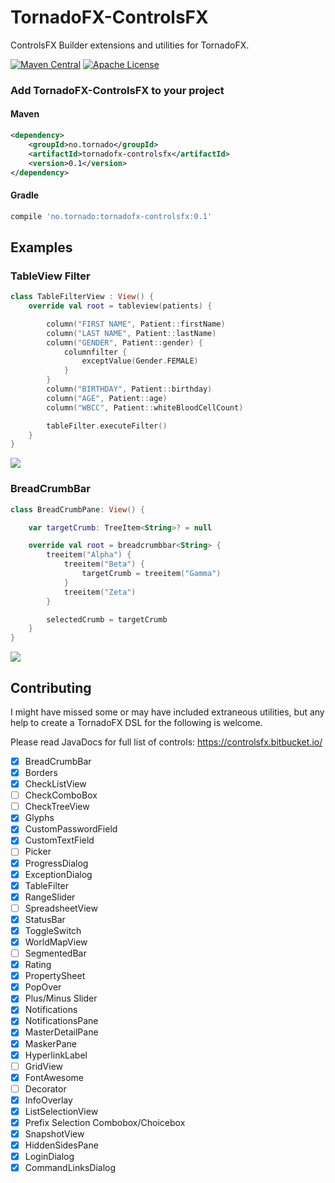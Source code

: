 # TornadoFX-ControlsFX

ControlsFX Builder extensions and utilities for TornadoFX.

[![Maven Central](https://maven-badges.herokuapp.com/maven-central/no.tornado/tornadofx-controlsfx/badge.svg)](https://search.maven.org/#search|ga|1|no.tornado.tornadofx-controlsfx)
[![Apache License](https://img.shields.io/badge/license-Apache%20License%202.0-blue.svg)](http://www.apache.org/licenses/LICENSE-2.0)

### Add TornadoFX-ControlsFX to your project

#### Maven

```xml
<dependency>
    <groupId>no.tornado</groupId>
    <artifactId>tornadofx-controlsfx</artifactId>
    <version>0.1</version>
</dependency>
```

#### Gradle

```groovy
compile 'no.tornado:tornadofx-controlsfx:0.1'
```


## Examples

### TableView Filter

```kotlin
class TableFilterView : View() {
    override val root = tableview(patients) {

        column("FIRST NAME", Patient::firstName)
        column("LAST NAME", Patient::lastName)
        column("GENDER", Patient::gender) {
            columnfilter {
                exceptValue(Gender.FEMALE)
            }
        }
        column("BIRTHDAY", Patient::birthday)
        column("AGE", Patient::age)
        column("WBCC", Patient::whiteBloodCellCount)

        tableFilter.executeFilter()
    }
}
```

![](https://i.imgur.com/OZJuBvG.png)

### BreadCrumbBar

```kotlin
class BreadCrumbPane: View() {

    var targetCrumb: TreeItem<String>? = null

    override val root = breadcrumbbar<String> {
        treeitem("Alpha") {
            treeitem("Beta") {
                targetCrumb = treeitem("Gamma")
            }
            treeitem("Zeta")
        }

        selectedCrumb = targetCrumb
    }
}
```

![](https://i.imgur.com/OzxetsK.png)




###


## Contributing

I might have missed some or may have included extraneous utilities, but any help to create a TornadoFX DSL for the following is welcome. 

Please read JavaDocs for full list of controls:
https://controlsfx.bitbucket.io/


* [X] BreadCrumbBar
* [X] Borders
* [X] CheckListView
* [ ] CheckComboBox
* [ ] CheckTreeView
* [X] Glyphs
* [X] CustomPasswordField
* [X] CustomTextField
* [ ] Picker
* [X] ProgressDialog
* [X] ExceptionDialog
* [X] TableFilter
* [X] RangeSlider
* [ ] SpreadsheetView
* [X] StatusBar
* [X] ToggleSwitch
* [X] WorldMapView
* [ ] SegmentedBar
* [X] Rating
* [X] PropertySheet
* [X] PopOver
* [X] Plus/Minus Slider
* [X] Notifications
* [X] NotificationsPane
* [X] MasterDetailPane
* [X] MaskerPane
* [X] HyperlinkLabel
* [ ] GridView
* [X] FontAwesome
* [ ] Decorator
* [X] InfoOverlay
* [X] ListSelectionView
* [X] Prefix Selection Combobox/Choicebox
* [X] SnapshotView
* [X] HiddenSidesPane
* [X] LoginDialog
* [X] CommandLinksDialog
